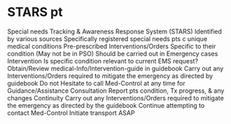 # STARS pt

Special needs Tracking & Awareness Response System (STARS)
Identified by various sources
Specifically registered special needs pts
c unique medical conditions
Pre-prescribed Interventions/Orders
 Specific to their condition       (May not be in PSO)
 Should be carried out in Emergency cases
Intervention
 Is specific condition relevant to current EMS request?
 Obtain/Review medical-Info/Intervention-guide in guidebook
Carry out any Interventions/Orders required to mitigate the emergency as directed by guidebook
Do not Hesitate to call Med-Control at any time for Guidance/Assistance
Consultation
Report pts condition, Tx progress, & any changes
Continuity
Carry out any Interventions/Orders required to mitigate the emergency as directed by the guidebook
Continue attempting to contact Med-Control
Initiate transport ASAP
